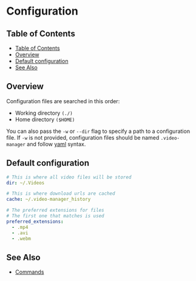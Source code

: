 <!-- markdownlint-disable MD033 MD013 -->

# Configuration

## Table of Contents

<!--toc:start-->
* [Table of Contents](#table-of-contents)
* [Overview](#overview)
* [Default configuration](#default-configuration)
* [See Also](#see-also)
<!--toc:end-->

## Overview

Configuration files are searched in this order:

* Working directory `(./)`
* Home directory `($HOME)`

You can also pass the `-w` or `--dir` flag to specify a path to a configuration file.
If `-w` is not provided, configuration files should be named `.video-manager` and follow [yaml](https://yaml.org/) syntax.

## Default configuration

```yaml
# This is where all video files will be stored
dir: ~/.Videos

# This is where download urls are cached
cache: ~/.video-manager_history

# The preferred extensions for files
# The first one that matches is used
preferred_extensions:
  - .mp4
  - .avi
  - .webm
```

## See Also

* [Commands](./commands/index.md)
